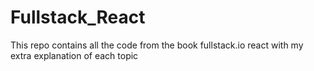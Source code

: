 # Fullstack_React
This repo contains all the code from the book fullstack.io react with my extra explanation of each topic
